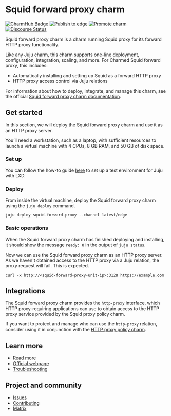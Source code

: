 # Squid forward proxy charm

[![CharmHub Badge](https://charmhub.io/squid-forward-policy/badge.svg)](https://charmhub.io/squid-forward-policy)
[![Publish to edge](https://github.com/canonical/http-proxy-operators/actions/workflows/publish.yaml/badge.svg)](https://github.com/canonical/http-proxy-operators/actions/workflows/publish.yaml/badge.svg)
[![Promote charm](https://github.com/canonical/http-proxy-operators/actions/workflows/promote_charm.yaml/badge.svg)](https://github.com/canonical/http-proxy-operators/actions/workflows/promote_charm.yaml)
[![Discourse Status](https://img.shields.io/discourse/status?server=https%3A%2F%2Fdiscourse.charmhub.io&style=flat&label=CharmHub%20Discourse)](https://discourse.charmhub.io)

Squid forward proxy charm is a charm running Squid proxy for its forward HTTP 
proxy functionality.

Like any Juju charm, this charm supports one-line deployment, configuration, 
integration, scaling, and more. For Charmed Squid forward proxy, this includes:

* Automatically installing and setting up Squid as a forward HTTP proxy
* HTTP proxy access control via Juju relations

For information about how to deploy, integrate, and manage this charm, see the
official [Squid forward proxy charm documentation](https://charmhub.io/squid-forward-proxy).

## Get started

In this section, we will deploy the Squid forward proxy charm and use it as an
HTTP proxy server.

You’ll need a workstation, such as a laptop, with sufficient resources to launch
a virtual machine with 4 CPUs, 8 GB RAM, and 50 GB of disk space.

### Set up

You can follow the how-to guide [here](https://documentation.ubuntu.com/juju/3.6/howto/manage-your-deployment/manage-your-deployment-environment/#set-things-up) to set up a test environment for Juju with LXD.

### Deploy

From inside the virtual machine, deploy the Squid forward proxy charm using the
`juju deploy` command.

```
juju deploy squid-forward-proxy --channel latest/edge
```

### Basic operations

When the Squid forward proxy charm has finished deploying and installing, it 
should show the message `ready: 0` in the output of `juju status`.

Now we can use the Squid forward proxy charm as an HTTP proxy server. As we 
haven't obtained access to the HTTP proxy via a Juju relation, the proxy request
will fail. This is expected.

```
curl -x http://<squid-forward-proxy-unit-ip>:3128 https://example.com
```

## Integrations

The Squid forward proxy charm provides the `http-proxy` interface, which 
HTTP proxy-requiring applications can use to obtain access to the HTTP proxy 
service provided by the Squid proxy policy charm.

If you want to protect and manage who can use the `http-proxy` relation, 
consider using it in conjunction with the [HTTP proxy policy charm](https://charmhub.io/http-proxy-policy).

## Learn more
* [Read more](https://charmhub.io/http-proxy-policy)
* [Official webpage](https://www.squid-cache.org/)
* [Troubleshooting](https://matrix.to/#/#charmhub-charmdev:ubuntu.com)

## Project and community
* [Issues](https://github.com/canonical/http-proxy-operators/issues)
* [Contributing](./CONTRIBUTING.md)
* [Matrix](https://matrix.to/#/#charmhub-charmdev:ubuntu.com)
